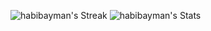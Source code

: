 ![habibayman's Streak](https://github-readme-streak-stats.herokuapp.com/?user=habibayman&theme=vue-dark&hide_border=true)
![habibayman's Stats](https://github-readme-stats.vercel.app/api?username=habibayman&theme=vue-dark&show_icons=true&hide_border=true&count_private=true)
